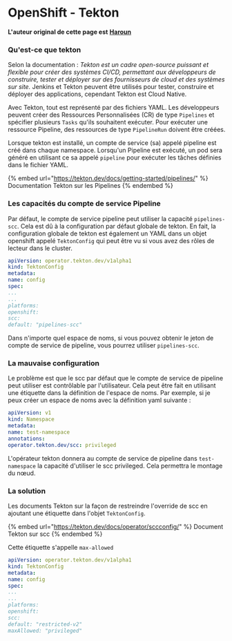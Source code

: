 # OpenShift - Tekton

**L'auteur original de cette page est** [**Haroun**](https://www.linkedin.com/in/haroun-al-mounayar-571830211)

### Qu'est-ce que tekton

Selon la documentation : _Tekton est un cadre open-source puissant et flexible pour créer des systèmes CI/CD, permettant aux développeurs de construire, tester et déployer sur des fournisseurs de cloud et des systèmes sur site._ Jenkins et Tekton peuvent être utilisés pour tester, construire et déployer des applications, cependant Tekton est Cloud Native.&#x20;

Avec Tekton, tout est représenté par des fichiers YAML. Les développeurs peuvent créer des Ressources Personnalisées (CR) de type `Pipelines` et spécifier plusieurs `Tasks` qu'ils souhaitent exécuter. Pour exécuter une ressource Pipeline, des ressources de type `PipelineRun` doivent être créées.

Lorsque tekton est installé, un compte de service (sa) appelé pipeline est créé dans chaque namespace. Lorsqu'un Pipeline est exécuté, un pod sera généré en utilisant ce sa appelé `pipeline` pour exécuter les tâches définies dans le fichier YAML.

{% embed url="https://tekton.dev/docs/getting-started/pipelines/" %}
Documentation Tekton sur les Pipelines
{% endembed %}

### Les capacités du compte de service Pipeline

Par défaut, le compte de service pipeline peut utiliser la capacité `pipelines-scc`. Cela est dû à la configuration par défaut globale de tekton. En fait, la configuration globale de tekton est également un YAML dans un objet openshift appelé `TektonConfig` qui peut être vu si vous avez des rôles de lecteur dans le cluster.
```yaml
apiVersion: operator.tekton.dev/v1alpha1
kind: TektonConfig
metadata:
name: config
spec:
...
...
platforms:
openshift:
scc:
default: "pipelines-scc"
```
Dans n'importe quel espace de noms, si vous pouvez obtenir le jeton de compte de service de pipeline, vous pourrez utiliser `pipelines-scc`.

### La mauvaise configuration

Le problème est que le scc par défaut que le compte de service de pipeline peut utiliser est contrôlable par l'utilisateur. Cela peut être fait en utilisant une étiquette dans la définition de l'espace de noms. Par exemple, si je peux créer un espace de noms avec la définition yaml suivante :
```yaml
apiVersion: v1
kind: Namespace
metadata:
name: test-namespace
annotations:
operator.tekton.dev/scc: privileged
```
L'opérateur tekton donnera au compte de service de pipeline dans `test-namespace` la capacité d'utiliser le scc privileged. Cela permettra le montage du nœud.

### La solution

Les documents Tekton sur la façon de restreindre l'override de scc en ajoutant une étiquette dans l'objet `TektonConfig`.

{% embed url="https://tekton.dev/docs/operator/sccconfig/" %}
Document Tekton sur scc
{% endembed %}

Cette étiquette s'appelle `max-allowed`&#x20;
```yaml
apiVersion: operator.tekton.dev/v1alpha1
kind: TektonConfig
metadata:
name: config
spec:
...
...
platforms:
openshift:
scc:
default: "restricted-v2"
maxAllowed: "privileged"
```

